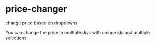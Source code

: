 # price-changer
change price based on dropdowns

You can change the price in multiple divs with unique ids and multiple selections.
